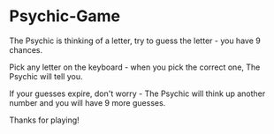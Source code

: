 # Psychic-Game

The Psychic is thinking of a letter, try to guess the letter - you have 9 chances.

Pick any letter on the keyboard - when you pick the correct one, The Psychic will tell you.

If your guesses expire, don't worry - The Psychic will think up another number and you will have 9 more guesses.


Thanks for playing!

